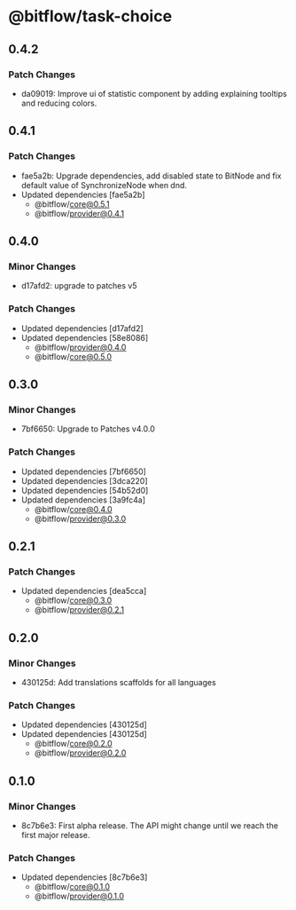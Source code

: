 # @bitflow/task-choice

## 0.4.2

### Patch Changes

- da09019: Improve ui of statistic component by adding explaining tooltips and reducing colors.

## 0.4.1

### Patch Changes

- fae5a2b: Upgrade dependencies, add disabled state to BitNode and fix default value of SynchronizeNode when dnd.
- Updated dependencies [fae5a2b]
  - @bitflow/core@0.5.1
  - @bitflow/provider@0.4.1

## 0.4.0

### Minor Changes

- d17afd2: upgrade to patches v5

### Patch Changes

- Updated dependencies [d17afd2]
- Updated dependencies [58e8086]
  - @bitflow/provider@0.4.0
  - @bitflow/core@0.5.0

## 0.3.0

### Minor Changes

- 7bf6650: Upgrade to Patches v4.0.0

### Patch Changes

- Updated dependencies [7bf6650]
- Updated dependencies [3dca220]
- Updated dependencies [54b52d0]
- Updated dependencies [3a9fc4a]
  - @bitflow/core@0.4.0
  - @bitflow/provider@0.3.0

## 0.2.1

### Patch Changes

- Updated dependencies [dea5cca]
  - @bitflow/core@0.3.0
  - @bitflow/provider@0.2.1

## 0.2.0

### Minor Changes

- 430125d: Add translations scaffolds for all languages

### Patch Changes

- Updated dependencies [430125d]
- Updated dependencies [430125d]
  - @bitflow/core@0.2.0
  - @bitflow/provider@0.2.0

## 0.1.0

### Minor Changes

- 8c7b6e3: First alpha release. The API might change until we reach the first major release.

### Patch Changes

- Updated dependencies [8c7b6e3]
  - @bitflow/core@0.1.0
  - @bitflow/provider@0.1.0
